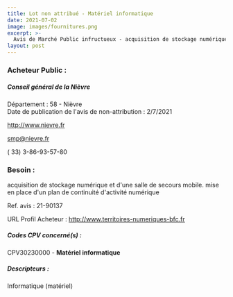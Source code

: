 ```yaml
---
title: Lot non attribué - Matériel informatique
date: 2021-07-02
image: images/fournitures.png
excerpt: >-
  Avis de Marché Public infructueux - acquisition de stockage numérique et d'une salle de secours mobile. mise en place d'un plan de continuité d'activité numérique
layout: post
---
```


### Acheteur Public :
##### Conseil général de la Nièvre
Département : 58 - Nièvre<br/>
Date de publication de l'avis de non-attribution : 2/7/2021


http://www.nievre.fr

smp@nievre.fr

( 33) 3-86-93-57-80
### Besoin :

acquisition de stockage numérique et d'une salle de secours mobile. mise en place d'un plan de continuité d'activité numérique

Ref. avis : 21-90137

URL Profil Acheteur : http://www.territoires-numeriques-bfc.fr

##### Codes CPV concerné(s) :
CPV30230000 - **Matériel informatique** <br/>

##### Descripteurs :
Informatique (matériel) <br/>
